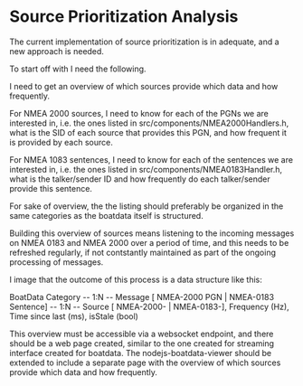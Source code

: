 
# Source Prioritization Analysis

The current implementation of source prioritization is in adequate, and a new approach is needed. 

To start off with I need the following. 

I need to get an overview of which sources provide which data and how frequently. 

For NMEA 2000 sources, I need to know for each of the PGNs we are interested in, i.e. the ones listed in src/components/NMEA2000Handlers.h, what is the SID of each source that provides this PGN, and how frequent it is provided by each source. 

For NMEA 1083 sentences, I need to know for each of the sentences we are interested in, i.e. the ones listed in src/components/NMEA0183Handler.h, what is the talker/sender ID and how frequently do each talker/sender provide this sentence.

For sake of overview, the the listing should preferably be organized in the same categories as the boatdata itself is structured. 

Building this overview of sources means listening to the incoming messages on NMEA 0183 and NMEA 2000 over a period of time, and this needs to be refreshed regularly, if not contstantly maintained as part of the ongoing processing of messages. 

I image that the outcome of this process is a data structure like this:

BoatData Category  -- 1:N -- Message [ NMEA-2000 PGN | NMEA-0183 Sentence] -- 1:N -- Source [ NMEA-2000-<SID> | NMEA-0183-<TalkerID>], Frequency (Hz), Time since last (ms), isStale (bool)

This overview must be accessible via a websocket endpoint, and there should be a web page created, similar to the one created for streaming interface created for boatdata. The nodejs-boatdata-viewer should be extended to include a separate page with the  overview of which sources provide which data and how frequently. 
